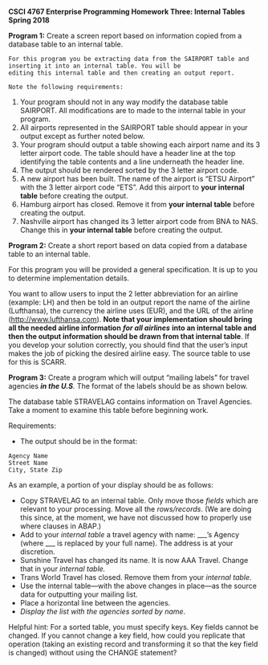 **CSCI 4767 Enterprise Programming Homework Three: Internal Tables
Spring 2018**

**Program 1:** Create a screen report based on information copied from a database table to an internal table.

```
For this program you be extracting data from the SAIRPORT table and inserting it into an internal table. You will be
editing this internal table and then creating an output report.
```
```
Note the following requirements:
```
1. Your program should not in any way modify the database table SAIRPORT. All modifications are to made to
    the internal table in your program.
2. All airports represented in the SAIRPORT table should appear in your output except as further noted below.
3. Your program should output a table showing each airport name and its 3 letter airport code. The table should
    have a header line at the top identifying the table contents and a line underneath the header line.
4. The output should be rendered sorted by the 3 letter airport code.
5. A new airport has been built. The name of the airport is “ETSU Airport” with the 3 letter airport code “ETS”.
    Add this airport to **your internal table** before creating the output.
6. Hamburg airport has closed. Remove it from **your internal table** before creating the output.
7. Nashville airport has changed its 3 letter airport code from BNA to NAS. Change this in **your internal table**
    before creating the output.

**Program 2:** Create a short report based on data copied from a database table to an internal table.

For this program you will be provided a general specification. It is up to you to determine implementation details.

You want to allow users to input the 2 letter abbreviation for an airline (example: LH) and then be told in an output
report the name of the airline (Lufthansa), the currency the airline uses (EUR), and the URL of the airline
(http://www.lufthansa.com). **Note that your implementation should bring all the needed airline information** **_for all
airlines_** **into an internal table and then the output information should be drawn from that internal table**. If you
develop your solution correctly, you should find that the user’s input makes the job of picking the desired airline easy.
The source table to use for this is SCARR.

**Program 3:** Create a program which will output “mailing labels” for travel agencies **_in the U.S_**_._ The format of the labels
should be as shown below.

The database table STRAVELAG contains information on Travel Agencies. Take a moment to examine this table before
beginning work.

Requirements:

- The output should be in the format:

```
Agency Name
Street Name
City, State Zip
```
As an example, a portion of your display should be as follows:


- Copy STRAVELAG to an internal table. Only move those _fields_ which are relevant to your processing. Move all
    the _rows/records_. (We are doing this since, at the moment, we have not discussed how to properly use where
    clauses in ABAP.)
- Add to your _internal table_ a travel agency with name: ___’s Agency (where ___ is replaced by your full name).
    The address is at your discretion.
- Sunshine Travel has changed its name. It is now AAA Travel. Change that in your _internal table._
- Trans World Travel has closed. Remove them from your _internal table_.
- Use the internal table—with the above changes in place—as the source data for outputting your mailing list.
- Place a horizontal line between the agencies.
- _Display the list with the agencies sorted by name_.

Helpful hint: For a sorted table, you must specify keys. Key fields cannot be changed. If you cannot change a key field,
how could you replicate that operation (taking an existing record and transforming it so that the key field is changed)
without using the CHANGE statement?
